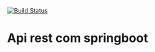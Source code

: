 [![Build Status](https://travis-ci.org/thorlan/testesRest.svg?branch=master)](https://travis-ci.org/thorlan/testesRest)
# Api rest com springboot
